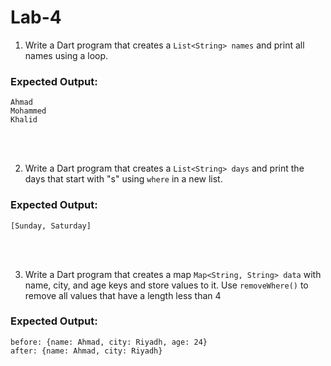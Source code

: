 # Lab-4

1. Write a Dart program that creates a `List<String> names` and print all names using a loop.

### Expected Output:
```console
Ahmad
Mohammed
Khalid
```

<br><br>

2. Write a Dart program that creates a `List<String> days` and print the days that start with "s" using `where` in a new list.

### Expected Output:
```console
[Sunday, Saturday]
```

<br><br>

3. Write a Dart program that creates a map `Map<String, String> data` with name, city, and age keys and store values to it. Use `removeWhere()` to remove all values that have a length less than 4

### Expected Output:
```console
before: {name: Ahmad, city: Riyadh, age: 24}
after: {name: Ahmad, city: Riyadh}
```
